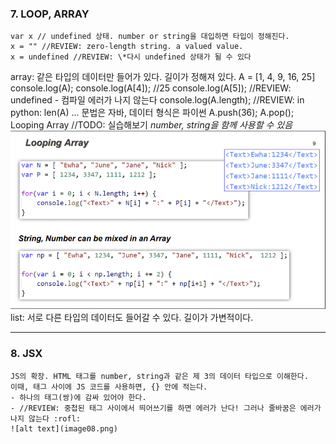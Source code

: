 ### 7. LOOP, ARRAY

    var x // undefined 상태. number or string을 대입하면 타입이 정해진다.
    x = "" //REVIEW: zero-length string. a valued value.
    x = undefined //REVIEW: \*다시 undefined 상태가 될 수 있다

array: 같은 타입의 데이터만 들어가 있다. 길이가 정해져 있다.
A = [1, 4, 9, 16, 25]
console.log(A);
console.log(A[4]); //25
console.log(A[5]); //REVIEW: undefined - 컴파일 에러가 나지 않는다
console.log(A.length); //REVIEW: in python: len(A) ... 문법은 자바, 데이터 형식은 파이썬
A.push(36);
A.pop();
Looping Array //TODO: 실습해보기 _number, string을 함께 사용할 수 있음_
![alt text](image07.png)
list: 서로 다른 타입의 데이터도 들어갈 수 있다. 길이가 가변적이다.

---

### 8. JSX

    JS의 확장. HTML 태그를 number, string과 같은 제 3의 데이터 타입으로 이해한다.
    이때, 태그 사이에 JS 코드를 사용하면, {} 안에 적는다.
    - 하나의 태그(쌍)에 감싸 있어야 한다.
    - //REVIEW: 중첩된 태그 사이에서 띄어쓰기를 하면 에러가 난다! 그러나 줄바꿈은 에러가 나지 않는다 :rofl:
    ![alt text](image08.png)
